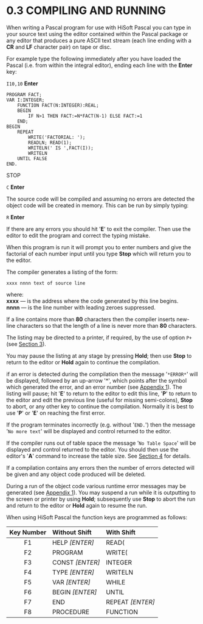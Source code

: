 # 0.3 COMPILING AND RUNNING

When writing a Pascal program for use with HiSoft Pascal you can type in your source text using the editor contained within the Pascal package or any editor that produces a pure ASCII text stream (each line ending with a **CR** and **LF** character pair) on tape or disc.

For example type the following immediately after you have loaded the Pascal (i.e. from within the integral editor), ending each line with the **Enter** key:

`I10,10` **Enter**

```
PROGRAM FACT;
VAR I:INTEGER;
	FUNCTION FACT(N:INTEGER):REAL;
	BEGIN
		IF N>1 THEN FACT:=N*FACT(N-1) ELSE FACT:=1
	END;
BEGIN
	REPEAT
		WRITE('FACTORIAL: ');
		READLN; READ(1);
		WRITELN(' IS ',FACT(I));
		WRITELN
	UNTIL FALSE
END.
```
STOP

`C` **Enter**

The source code will be compiled and assuming no errors are detected the object code will be created in memory. This can be run by simply typing:

`R` **Enter**

If there are any errors you should hit '**E**' to exit the compiler. Then use the editor to edit the program and correct the typing mistake.

When this program is run it will prompt you to enter numbers and give the factorial of each number input until you type **Stop** which will return you to the editor.

The compiler generates a listing of the form:

`xxxx nnnn text of source line`

where:  
	**xxxx** — is the address where the code generated by this line begins.  
	**nnnn** — is the line number with leading zeroes suppressed.

If a line contains more than **80** characters then the compiler inserts new-line characters so that the length of a line is never more than **80** characters.

The listing may be directed to a printer, if required, by the use of option `P+` (see [Section 3](man_s3-2-compile-options.md)).

You may pause the listing at any stage by pressing **Hold**; then use **Stop** to return to the editor or **Hold** again to continue the compilation.

if an error is detected during the compilation then the message '`*ERROR*`' will be displayed, followed by an up-arrow '**^**', which points after the symbol which generated the error, and an error number (see [Appendix 1](man_a1-errors.md)). The listing will pause; hit '**E**' to return to the editor to edit this line, '**P**' to return to the editor and edit the previous line (useful for missing semi-colons), **Stop** to abort, or any other key to continue the compilation. Normally it is best to use '**P**' or '**E**' on reaching the first error.

If the program terminates incorrectly (e.g. without '`END.`') then the message '`No more text`' will be displayed and control returned to the editor.

If the compiler runs out of table space the message '`No Table Space`' will be displayed and control returned to the editor. You should then use the editor's '**A**' command to increase the table size. See [Section 4](man_s4-int-editor.md) for details.

If a compilation contains any errors then the number of errors detected will be given and any object code produced will be deleted.

During a run of the object code various runtime error messages may be generated (see [Appendix 1](man_a1-errors.md)). You may suspend a run while it is outputting to the screen or printer by using **Hold**; subsequently use **Stop** to abort the run and return to the editor or **Hold** again to resume the run.

When using HiSoft Pascal the function keys are programmed as follows:

|Key Number|Without Shift|With Shift    |
|:--------:|:------------|:-------------|
|F1         |HELP *[ENTER]* |READ(         |
|F2         |PROGRAM      |WRITE(        |
|F3         |CONST *[ENTER]*|INTEGER       |
|F4         |TYPE *[ENTER]* |WRITELN       |
|F5         |VAR *[ENTER]*  |WHILE         |
|F6         |BEGIN *[ENTER]*|UNTIL         |
|F7         |END          |REPEAT *[ENTER]*|
|F8         |PROCEDURE    |FUNCTION      |
